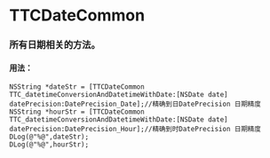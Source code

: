 # TTCDateCommon
### 所有日期相关的方法。
#### 用法：

``` // 日期Date转换字符串
NSString *dateStr = [TTCDateCommon TTC_datetimeConversionAndDatetimeWithDate:[NSDate date] datePrecision:DatePrecision_Date];//精确到日DatePrecision 日期精度
NSString *hourStr = [TTCDateCommon TTC_datetimeConversionAndDatetimeWithDate:[NSDate date] datePrecision:DatePrecision_Hour];//精确到时DatePrecision 日期精度
DLog(@"%@",dateStr);
DLog(@"%@",hourStr);
```
